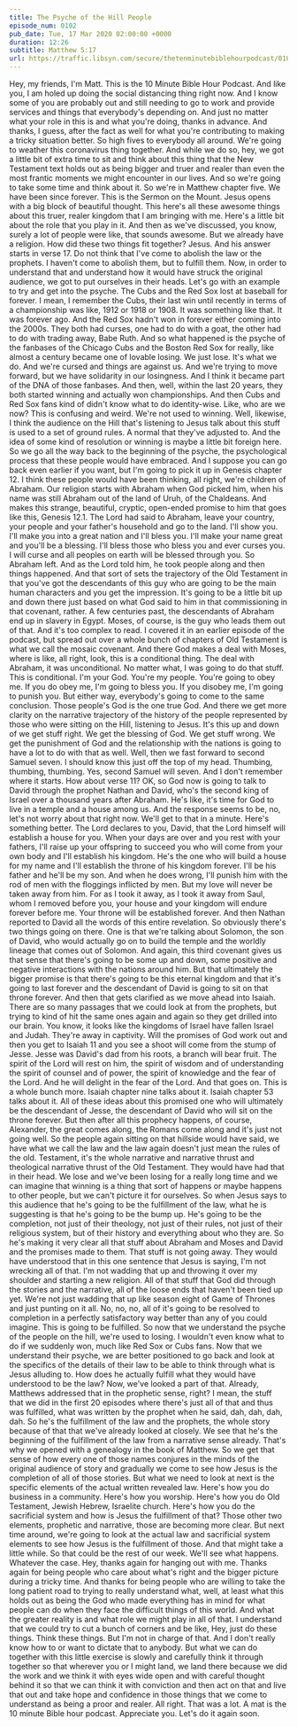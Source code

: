 ```yaml
---
title: The Psyche of the Hill People
episode_num: 0102
pub_date: Tue, 17 Mar 2020 02:00:00 +0000
duration: 12:26
subtitle: Matthew 5:17
url: https://traffic.libsyn.com/secure/thetenminutebiblehourpodcast/0102_-_Final.mp3
---
```


 Hey, my friends, I'm Matt. This is the 10 Minute Bible Hour Podcast. And like you, I am holed up doing the social distancing thing right now. And I know some of you are probably out and still needing to go to work and provide services and things that everybody's depending on. And just no matter what your role in this is and what you're doing, thanks in advance. And thanks, I guess, after the fact as well for what you're contributing to making a tricky situation better. So high fives to everybody all around. We're going to weather this coronavirus thing together. And while we do so, hey, we got a little bit of extra time to sit and think about this thing that the New Testament text holds out as being bigger and truer and realer than even the most frantic moments we might encounter in our lives. And so we're going to take some time and think about it. So we're in Matthew chapter five. We have been since forever. This is the Sermon on the Mount. Jesus opens with a big block of beautiful thought. This here's all these awesome things about this truer, realer kingdom that I am bringing with me. Here's a little bit about the role that you play in it. And then as we've discussed, you know, surely a lot of people were like, that sounds awesome. But we already have a religion. How did these two things fit together? Jesus. And his answer starts in verse 17. Do not think that I've come to abolish the law or the prophets. I haven't come to abolish them, but to fulfill them. Now, in order to understand that and understand how it would have struck the original audience, we got to put ourselves in their heads. Let's go with an example to try and get into the psyche. The Cubs and the Red Sox lost at baseball for forever. I mean, I remember the Cubs, their last win until recently in terms of a championship was like, 1912 or 1918 or 1908. It was something like that. It was forever ago. And the Red Sox hadn't won in forever either coming into the 2000s. They both had curses, one had to do with a goat, the other had to do with trading away, Babe Ruth. And so what happened is the psyche of the fanbases of the Chicago Cubs and the Boston Red Sox for really, like almost a century became one of lovable losing. We just lose. It's what we do. And we're cursed and things are against us. And we're trying to move forward, but we have solidarity in our losingness. And I think it became part of the DNA of those fanbases. And then, well, within the last 20 years, they both started winning and actually won championships. And then Cubs and Red Sox fans kind of didn't know what to do identity-wise. Like, who are we now? This is confusing and weird. We're not used to winning. Well, likewise, I think the audience on the Hill that's listening to Jesus talk about this stuff is used to a set of ground rules. A normal that they've adjusted to. And the idea of some kind of resolution or winning is maybe a little bit foreign here. So we go all the way back to the beginning of the psyche, the psychological process that these people would have embraced. And I suppose you can go back even earlier if you want, but I'm going to pick it up in Genesis chapter 12. I think these people would have been thinking, all right, we're children of Abraham. Our religion starts with Abraham when God picked him, when his name was still Abraham out of the land of Uruh, of the Chaldeans. And makes this strange, beautiful, cryptic, open-ended promise to him that goes like this, Genesis 12.1. The Lord had said to Abraham, leave your country, your people and your father's household and go to the land. I'll show you. I'll make you into a great nation and I'll bless you. I'll make your name great and you'll be a blessing. I'll bless those who bless you and ever curses you. I will curse and all peoples on earth will be blessed through you. So Abraham left. And as the Lord told him, he took people along and then things happened. And that sort of sets the trajectory of the Old Testament in that you've got the descendants of this guy who are going to be the main human characters and you get the impression. It's going to be a little bit up and down there just based on what God said to him in that commissioning in that covenant, rather. A few centuries past, the descendants of Abraham end up in slavery in Egypt. Moses, of course, is the guy who leads them out of that. And it's too complex to read. I covered it in an earlier episode of the podcast, but spread out over a whole bunch of chapters of Old Testament is what we call the mosaic covenant. And there God makes a deal with Moses, where is like, all right, look, this is a conditional thing. The deal with Abraham, it was unconditional. No matter what, I was going to do that stuff. This is conditional. I'm your God. You're my people. You're going to obey me. If you do obey me, I'm going to bless you. If you disobey me, I'm going to punish you. But either way, everybody's going to come to the same conclusion. Those people's God is the one true God. And there we get more clarity on the narrative trajectory of the history of the people represented by those who were sitting on the Hill, listening to Jesus. It's this up and down of we get stuff right. We get the blessing of God. We get stuff wrong. We get the punishment of God and the relationship with the nations is going to have a lot to do with that as well. Well, then we fast forward to second Samuel seven. I should know this just off the top of my head. Thumbing, thumbing, thumbing. Yes, second Samuel will seven. And I don't remember where it starts. How about verse 11? OK, so God now is going to talk to David through the prophet Nathan and David, who's the second king of Israel over a thousand years after Abraham. He's like, it's time for God to live in a temple and a house among us. And the response seems to be, no, let's not worry about that right now. We'll get to that in a minute. Here's something better. The Lord declares to you, David, that the Lord himself will establish a house for you. When your days are over and you rest with your fathers, I'll raise up your offspring to succeed you who will come from your own body and I'll establish his kingdom. He's the one who will build a house for my name and I'll establish the throne of his kingdom forever. I'll be his father and he'll be my son. And when he does wrong, I'll punish him with the rod of men with the floggings inflicted by men. But my love will never be taken away from him. For as I took it away, as I took it away from Saul, whom I removed before you, your house and your kingdom will endure forever before me. Your throne will be established forever. And then Nathan reported to David all the words of this entire revelation. So obviously there's two things going on there. One is that we're talking about Solomon, the son of David, who would actually go on to build the temple and the worldly lineage that comes out of Solomon. And again, this third covenant gives us that sense that there's going to be some up and down, some positive and negative interactions with the nations around him. But that ultimately the bigger promise is that there's going to be this eternal kingdom and that it's going to last forever and the descendant of David is going to sit on that throne forever. And then that gets clarified as we move ahead into Isaiah. There are so many passages that we could look at from the prophets, but trying to kind of hit the same ones again and again so they get drilled into our brain. You know, it looks like the kingdoms of Israel have fallen Israel and Judah. They're away in captivity. Will the promises of God work out and then you get to Isaiah 11 and you see a shoot will come from the stump of Jesse. Jesse was David's dad from his roots, a branch will bear fruit. The spirit of the Lord will rest on him, the spirit of wisdom and of understanding the spirit of counsel and of power, the spirit of knowledge and the fear of the Lord. And he will delight in the fear of the Lord. And that goes on. This is a whole bunch more. Isaiah chapter nine talks about it. Isaiah chapter 53 talks about it. All of these ideas about this promised one who will ultimately be the descendant of Jesse, the descendant of David who will sit on the throne forever. But then after all this prophecy happens, of course, Alexander, the great comes along, the Romans come along and it's just not going well. So the people again sitting on that hillside would have said, we have what we call the law and the law again doesn't just mean the rules of the old. Testament, it's the whole narrative and narrative thrust and theological narrative thrust of the Old Testament. They would have had that in their head. We lose and we've been losing for a really long time and we can imagine that winning is a thing that sort of happens or maybe happens to other people, but we can't picture it for ourselves. So when Jesus says to this audience that he's going to be the fulfillment of the law, what he is suggesting is that he's going to be the bump up. He's going to be the completion, not just of their theology, not just of their rules, not just of their religious system, but of their history and everything about who they are. So he's making it very clear all that stuff about Abraham and Moses and David and the promises made to them. That stuff is not going away. They would have understood that in this one sentence that Jesus is saying, I'm not wrecking all of that. I'm not wadding that up and throwing it over my shoulder and starting a new religion. All of that stuff that God did through the stories and the narrative, all of the loose ends that haven't been tied up yet. We're not just wadding that up like season eight of Game of Thrones and just punting on it all. No, no, no, all of it's going to be resolved to completion in a perfectly satisfactory way better than any of you could imagine. This is going to be fulfilled. So now that we understand the psyche of the people on the hill, we're used to losing. I wouldn't even know what to do if we suddenly won, much like Red Sox or Cubs fans. Now that we understand their psyche, we are better positioned to go back and look at the specifics of the details of their law to be able to think through what is Jesus alluding to. How does he actually fulfill what they would have understood to be the law? Now, we've looked a part of that. Already, Matthews addressed that in the prophetic sense, right? I mean, the stuff that we did in the first 20 episodes where there's just all of that and thus was fulfilled, what was written by the prophet when he said, dah, dah, dah, dah. So he's the fulfillment of the law and the prophets, the whole story because of that that we've already looked at closely. We see that he's the beginning of the fulfillment of the law from a narrative sense already. That's why we opened with a genealogy in the book of Matthew. So we get that sense of how every one of those names conjures in the minds of the original audience of story and gradually we come to see how Jesus is the completion of all of those stories. But what we need to look at next is the specific elements of the actual written revealed law. Here's how you do business in a community. Here's how you worship. Here's how you do Old Testament, Jewish Hebrew, Israelite church. Here's how you do the sacrificial system and how is Jesus the fulfillment of that? Those other two elements, prophetic and narrative, those are becoming more clear. But next time around, we're going to look at the actual law and sacrificial system elements to see how Jesus is the fulfillment of those. And that might take a little while. So that could be the rest of our week. We'll see what happens. Whatever the case. Hey, thanks again for hanging out with me. Thanks again for being people who care about what's right and the bigger picture during a tricky time. And thanks for being people who are willing to take the long patient road to trying to really understand what, well, at least what this holds out as being the God who made everything has in mind for what people can do when they face the difficult things of this world. And what the greater reality is and what role we might play in all of that. I understand that we could try to cut a bunch of corners and be like, Hey, just do these things. Think these things. But I'm not in charge of that. And I don't really know how to or want to dictate that to anybody. But what we can do together with this little exercise is slowly and carefully think it through together so that wherever you or I might land, we land there because we did the work and we think it with eyes wide open and with careful thought behind it so that we can think it with conviction and then act on that and live that out and take hope and confidence in those things that we come to understand as being a proor and realer. All right. That was a lot. A mat is the 10 minute Bible hour podcast. Appreciate you. Let's do it again soon.